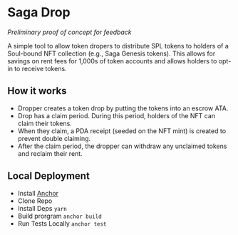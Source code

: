 # Saga Drop
*Preliminary proof of concept for feedback*

A simple tool to allow token dropers to distribute SPL tokens to holders of a Soul-bound NFT collection (e.g., Saga Genesis tokens). This allows for savings on rent fees for 1,000s of token accounts and allows holders to opt-in to receive tokens.

## How it works
- Dropper creates a token drop by putting the tokens into an escrow ATA.
- Drop has a claim period. During this period, holders of the NFT can claim their tokens. 
- When they claim, a PDA receipt (seeded on the NFT mint) is created to prevent double claiming.
- After the claim period, the dropper can withdraw any unclaimed tokens and reclaim their rent.

## Local Deployment

- Install [Anchor](https://www.anchor-lang.com/docs/installation)
- Clone Repo
- Install Deps `yarn`
- Build prorgram `anchor build`
- Run Tests Locally `anchor test`
